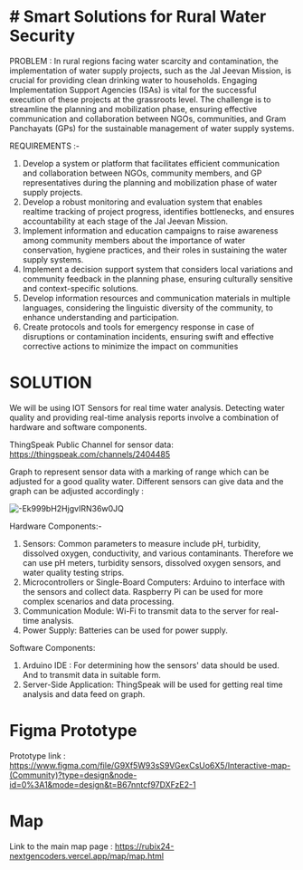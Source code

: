 # # Smart Solutions for Rural Water Security
PROBLEM :
In rural regions facing water scarcity and contamination, the implementation of water supply projects, such as the Jal Jeevan Mission, is crucial for providing clean drinking water to households. Engaging Implementation Support Agencies (ISAs) is vital for the successful execution of these projects at the grassroots level. The challenge is to streamline the planning and mobilization phase, ensuring effective communication and collaboration between NGOs, communities, and Gram Panchayats (GPs) for the sustainable management of water supply systems.

REQUIREMENTS :-
1) Develop a system or platform that facilitates efficient communication and collaboration between NGOs, community members, and GP representatives during the planning and mobilization phase of water supply projects.
2) Develop a robust monitoring and evaluation system that enables realtime tracking of project progress, identifies bottlenecks, and ensures accountability at each stage of the Jal Jeevan Mission.
3) Implement information and education campaigns to raise awareness among community members about the importance of water conservation, hygiene practices, and their roles in sustaining the water supply systems.
4) Implement a decision support system that considers local variations and community feedback in the planning phase, ensuring culturally sensitive and context-specific solutions.
5) Develop information resources and communication materials in multiple languages, considering the linguistic diversity of the community, to enhance understanding and participation.
6) Create protocols and tools for emergency response in case of disruptions or contamination incidents, ensuring swift and effective corrective actions to minimize the impact on communities

# SOLUTION
We will be using IOT Sensors for real time water analysis.
Detecting water quality and providing real-time analysis reports involve a combination of hardware and software components.

ThingSpeak Public Channel for sensor data: https://thingspeak.com/channels/2404485

Graph to represent sensor data with a marking of range which can be adjusted for a good quality water. Different sensors can give data and the graph can be adjusted accordingly :

![-Ek999bH2HjgvIRN36w0JQ](https://github.com/pukhraj1002/rubix24_nextgencoders/assets/114336304/8af57945-52b7-4ded-ad7f-0268d61c674d)


Hardware Components:-
1. Sensors: Common parameters to measure include pH, turbidity, dissolved oxygen, conductivity, and various contaminants. Therefore we can use pH meters, turbidity sensors, dissolved oxygen sensors, and water quality testing strips.
2. Microcontrollers or Single-Board Computers: Arduino to interface with the sensors and collect data. Raspberry Pi can be used for more complex scenarios and data processing.
3. Communication Module:  Wi-Fi to transmit data to the server for real-time analysis.
4. Power Supply: Batteries can be used for power supply.

Software Components:
1. Arduino IDE : For determining how the sensors' data should be used. And to transmit data in suitable form. 
2. Server-Side Application: ThingSpeak will be used for getting real time analysis and data feed on graph.

# Figma Prototype 
Prototype link : https://www.figma.com/file/G9Xf5W93sS9VGexCsUo6X5/Interactive-map-(Community)?type=design&node-id=0%3A1&mode=design&t=B67nntcf97DXFzE2-1

# Map
Link to the main map page : https://rubix24-nextgencoders.vercel.app/map/map.html
